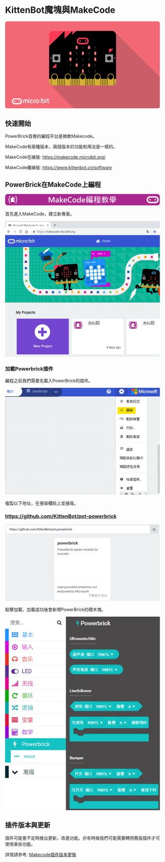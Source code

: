 # KittenBot魔塊與MakeCode

![](./images/RE25mkU.png)

## 快速開始

PowerBrick首推的編程平台是微軟Makecode。

MakeCode有兩種版本，兩個版本的功能和用法是一樣的。

MakeCode在線版: https://makecode.microbit.org/

MakeCode離線版: https://www.kittenbot.cn/software

## PowerBrick在MakeCode上編程

![](./images/mcbanner.png)

首先進入MakeCode，建立新專案。

![](./images/02_01.png)

### 加載Powerbrick插件

編程之前我們需要先載入PowerBrick的插件。

![](./images/editor1.png)

複製以下地址，在搜尋欄貼上並搜尋。

### https://github.com/KittenBot/pxt-powerbrick

![](./images/02_02.png)

點擊加載，加載成功後會新增PowerBrick的積木塊。

![](./images/02_03.png)

## 插件版本與更新

插件可能會不定時推出更新，改進功能。亦有時候我們可能需要轉用舊版插件才可使用某些功能。

詳情請參考: [Makecode插件版本更換](../../../Makecode/makecode_extensionUpdate)